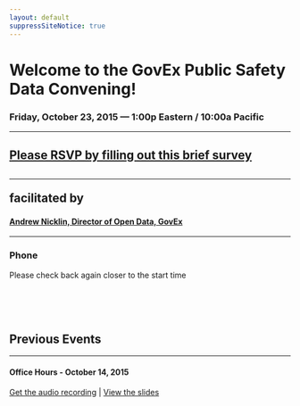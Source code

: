 ```yaml
---
layout: default
suppressSiteNotice: true
---
```


  <div class="row center-block">
      <h1>Welcome to the GovEx Public Safety Data Convening!</h1>
      <h3>Friday, October 23, 2015 &mdash; 1:00p Eastern / 10:00a Pacific</h3>
      <hr />
      <h2><a href="https://docs.google.com/forms/d/1QCsfZ2oT_dzDzP9Vl3teESU7qIDSaVOBvlVV2QVBx38/viewform">Please RSVP by filling out this brief survey</a><h2>
      <hr />
      <p>facilitated by</p>
      <h4><a href="https://www.linkedin.com/in/andrewnicklin">Andrew Nicklin, Director of Open Data, GovEx</a></h4>
      <hr />
      <!-- <h3>Thanks for joining!</h3> -->
      <!-- <h3>Please select an option to connect:</h3> -->
  </div>
  <div class="row">
<!--    <div class="col-md-6">
      <div class="panel panel-info">
        <div class="panel-heading"><h3 class="panel-title"><span class="glyphicon glyphicon-facetime-video"></span> Video Conference</h3></div>
        <div class="panel-body">
          <p>Uses Google Hangouts; webcam, microphone, and speakers/headset required.</p>
          <h3><a class="btn btn-primary" href="https://hangouts.google.com/call/y56o6ujve4cdw674z6wtm75bcma" role="button">Join now!</a></h3>
        </div>
      </div>
    </div>
    <div class="col-md-6">  -->
      <div class="panel panel-info">
        <div class="panel-heading"><h3 class="panel-title"><span class="glyphicon glyphicon-earphone"></span> Phone</h3></div>
        <div class="panel-body">
          <p>Please check back again closer to the start time</p>
          <!-- <p>Please call:</p> -->
          <!-- <h3><a href="tel:410-934-0474">410-934-0474</a></h3> -->
          <!-- <h3><a href="tel:410-989-5752">410-989-5752</a></h3> -->
        </div>
      </div>
<!--    </div>    -->
  </div>
  <br />
  <br />
  <br />
  <div class="row">
    <h2>Previous Events</h2>
    <hr />
    <h4>Office Hours - October 14, 2015</h4>
    <p>
      <a href="https://drive.google.com/file/d/0B1QndTlkKRzEX2NEZUZmMjl4a2M/view">Get the audio recording</a> | 
      <a href="https://drive.google.com/file/d/0B3D_5mo12oglcUxBTlZqdGtOVWs/view">View the slides</a>
    </p>
  </div>
      
